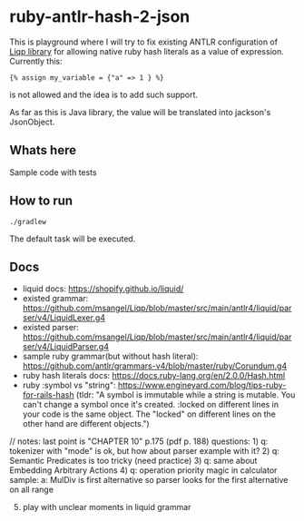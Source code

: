# ruby-antlr-hash-2-json

This is playground where I will try to fix existing ANTLR configuration of [Liqp library](https://github.com/msangel/Liqp) for allowing native ruby hash literals as a value of expression. Currently this:
```
{% assign my_variable = {"a" => 1 } %}
```
is not allowed and the idea is to add such support. 

As far as this is Java library, the value will be translated into jackson's JsonObject.

## Whats here
Sample code with tests

## How to run
`./gradlew`

The default task will be executed.

## Docs
 * liquid docs: https://shopify.github.io/liquid/
 * existed grammar: https://github.com/msangel/Liqp/blob/master/src/main/antlr4/liquid/parser/v4/LiquidLexer.g4
 * existed parser: https://github.com/msangel/Liqp/blob/master/src/main/antlr4/liquid/parser/v4/LiquidParser.g4
 * sample ruby grammar(but without hash literal): https://github.com/antlr/grammars-v4/blob/master/ruby/Corundum.g4
 * ruby hash literals docs: https://docs.ruby-lang.org/en/2.0.0/Hash.html
 * ruby :symbol vs "string": https://www.engineyard.com/blog/tips-ruby-for-rails-hash (tldr: "A symbol is immutable while a string is mutable. You can't change a symbol once it's created. :locked on different lines in your code is the same object. The "locked" on different lines on the other hand are different objects.")


// notes:
last point is
"CHAPTER 10" p.175 (pdf p. 188)
questions:
1) 
    q: tokenizer with "mode" is ok, but how about parser example with it?
2) 
    q: Semantic Predicates is too tricky (need practice) 
3) 
    q: same about Embedding Arbitrary Actions
4) 
    q: operation priority magic in calculator sample: 
    a: MulDiv is first alternative so parser looks for the first alternative on all range

5) play with unclear moments in liquid grammar
